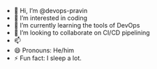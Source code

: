 - 👋 Hi, I’m @devops-pravin
- 👀 I’m interested in coding
- 🌱 I’m currently learning the tools of DevOps
- 💞️ I’m looking to collaborate on CI/CD pipelining
- 📫 
- 😄 Pronouns: He/him
- ⚡ Fun fact: I sleep a lot.

<!---
devops-pravin/devops-pravin is a ✨ special ✨ repository because its `README.md` (this file) appears on your GitHub profile.
You can click the Preview link to take a look at your changes.
--->

